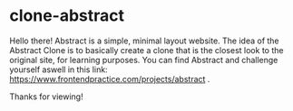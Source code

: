 # clone-abstract

Hello there! Abstract is a simple, minimal layout website. The idea of the Abstract Clone is to basically create a clone that is the closest look to the original site, for learning purposes. You can find Abstract and challenge yourself aswell in this link: https://www.frontendpractice.com/projects/abstract .

Thanks for viewing!
